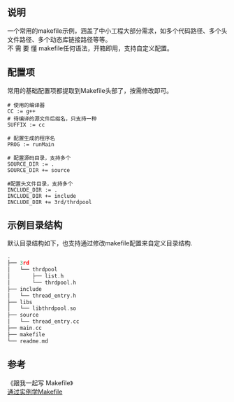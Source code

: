 ## 说明
一个常用的makefile示例，涵盖了中小工程大部分需求，如多个代码路径、多个头文件路径、多个动态库链接路径等等。  
不 需 要 懂 makefile任何语法，开箱即用，支持自定义配置。

## 配置项
常用的基础配置项都提取到Makefile头部了，按需修改即可。  
```
# 使用的编译器
CC := g++
# 待编译的源文件后缀名，只支持一种
SUFFIX := cc

# 配置生成的程序名
PROG := runMain

# 配置源码目录，支持多个
SOURCE_DIR := .
SOURCE_DIR += source

#配置头文件目录，支持多个
INCLUDE_DIR := .
INCLUDE_DIR += include
INCLUDE_DIR += 3rd/thrdpool
```

## 示例目录结构
默认目录结构如下，也支持通过修改makefile配置来自定义目录结构.

```c
.
├── 3rd
│   └── thrdpool
│       ├── list.h
│       └── thrdpool.h
├── include
│   └── thread_entry.h
├── libs
│   └── libthrdpool.so
├── source
│   └── thread_entry.cc
├── main.cc
├── makefile
└── readme.md
```

## 参考
《跟我一起写 Makefile》  
[通过实例学Makefile](https://zhuanlan.zhihu.com/p/317716664)  
